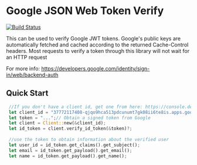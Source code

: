 # Google JSON Web Token Verify
[![Build Status](https://travis-ci.org/fuchsnj/google-jwt-verify.svg?branch=master)](https://travis-ci.org/fuchsnj/google-jwt-verify)

This can be used to verify Google JWT tokens. Google's public keys are automatically fetched
and cached according to the returned Cache-Control headers. Most requests to verify a token
through this library will not wait for an HTTP request

For more info: https://developers.google.com/identity/sign-in/web/backend-auth

## Quick Start
```rust
 //If you don't have a client id, get one from here: https://console.developers.google.com/
 let client_id = "37772117408-qjqo9hca513pdcunumt7gk08ii6te8is.apps.googleusercontent.com";
 let token = "...";// Obtain a signed token from Google
 let client = Client::new(&client_id);
 let id_token = client.verify_id_token(&token)?;
 
 //use the token to obtain information about the verified user
 let user_id = id_token.get_claims().get_subject();
 let email = id_token.get_payload().get_email();
 let name = id_token.get_payload().get_name();
```
